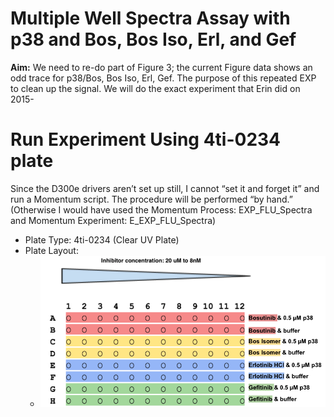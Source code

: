# Multiple Well Spectra Assay with p38 and Bos, Bos Iso, Erl, and Gef
**Aim:** We need to re-do part of Figure 3; the current Figure data shows an odd trace for p38/Bos, Bos Iso, Erl, Gef. The purpose of this repeated EXP to clean up the signal. We will do the exact experiment that Erin did on 2015-

# Run Experiment Using 4ti-0234 plate
Since the D300e drivers aren’t set up still, I cannot “set it and forget it” and run a Momentum script. The procedure will be performed “by hand.” (Otherwise I would have used the Momentum Process: EXP_FLU_Spectra and Momentum Experiment: E_EXP_FLU_Spectra)
* Plate Type: 4ti-0234 (Clear UV Plate)
* Plate Layout: 
    * ![](https://github.com/choderalab/fluorescence_assay_working_data/blob/main/2020_EAG/09_September/20200926_p38_4ligands_multiple_well_spectra/Infinite_Results/image%20(1).png)

